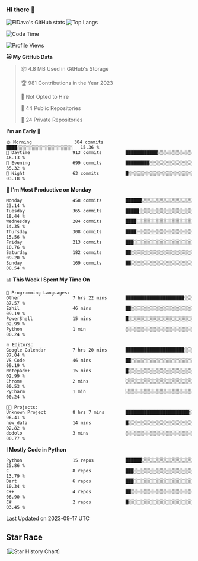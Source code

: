 ### Hi there 👋
![ElDavo's GitHub stats](https://github-readme-stats.vercel.app/api?username=ElDavoo&show_icons=true&theme=chartreuse-dark)
![Top Langs](https://github-readme-stats.vercel.app/api/top-langs/?username=ElDavoo&theme=chartreuse-dark&layout=compact)

<!--START_SECTION:waka-->
![Code Time](http://img.shields.io/badge/Code%20Time-398%20hrs%202%20mins-blue)

![Profile Views](http://img.shields.io/badge/Profile%20Views-0-blue)

**🐱 My GitHub Data** 

> 📦 4.8 MB Used in GitHub's Storage 
 > 
> 🏆 981 Contributions in the Year 2023
 > 
> 🚫 Not Opted to Hire
 > 
> 📜 44 Public Repositories 
 > 
> 🔑 24 Private Repositories 
 > 
**I'm an Early 🐤** 

```text
🌞 Morning                304 commits         ████░░░░░░░░░░░░░░░░░░░░░   15.36 % 
🌆 Daytime                913 commits         ████████████░░░░░░░░░░░░░   46.13 % 
🌃 Evening                699 commits         █████████░░░░░░░░░░░░░░░░   35.32 % 
🌙 Night                  63 commits          █░░░░░░░░░░░░░░░░░░░░░░░░   03.18 % 
```
📅 **I'm Most Productive on Monday** 

```text
Monday                   458 commits         ██████░░░░░░░░░░░░░░░░░░░   23.14 % 
Tuesday                  365 commits         █████░░░░░░░░░░░░░░░░░░░░   18.44 % 
Wednesday                284 commits         ████░░░░░░░░░░░░░░░░░░░░░   14.35 % 
Thursday                 308 commits         ████░░░░░░░░░░░░░░░░░░░░░   15.56 % 
Friday                   213 commits         ███░░░░░░░░░░░░░░░░░░░░░░   10.76 % 
Saturday                 182 commits         ██░░░░░░░░░░░░░░░░░░░░░░░   09.20 % 
Sunday                   169 commits         ██░░░░░░░░░░░░░░░░░░░░░░░   08.54 % 
```


📊 **This Week I Spent My Time On** 

```text
💬 Programming Languages: 
Other                    7 hrs 22 mins       ██████████████████████░░░   87.57 % 
Ezhil                    46 mins             ██░░░░░░░░░░░░░░░░░░░░░░░   09.19 % 
PowerShell               15 mins             █░░░░░░░░░░░░░░░░░░░░░░░░   02.99 % 
Python                   1 min               ░░░░░░░░░░░░░░░░░░░░░░░░░   00.24 % 

🔥 Editors: 
Google Calendar          7 hrs 20 mins       ██████████████████████░░░   87.04 % 
VS Code                  46 mins             ██░░░░░░░░░░░░░░░░░░░░░░░   09.19 % 
Notepad++                15 mins             █░░░░░░░░░░░░░░░░░░░░░░░░   02.99 % 
Chrome                   2 mins              ░░░░░░░░░░░░░░░░░░░░░░░░░   00.53 % 
PyCharm                  1 min               ░░░░░░░░░░░░░░░░░░░░░░░░░   00.24 % 

🐱‍💻 Projects: 
Unknown Project          8 hrs 7 mins        ████████████████████████░   96.41 % 
new_data                 14 mins             █░░░░░░░░░░░░░░░░░░░░░░░░   02.82 % 
dodolo                   3 mins              ░░░░░░░░░░░░░░░░░░░░░░░░░   00.77 % 
```

**I Mostly Code in Python** 

```text
Python                   15 repos            ██████░░░░░░░░░░░░░░░░░░░   25.86 % 
C                        8 repos             ███░░░░░░░░░░░░░░░░░░░░░░   13.79 % 
Dart                     6 repos             ███░░░░░░░░░░░░░░░░░░░░░░   10.34 % 
C++                      4 repos             ██░░░░░░░░░░░░░░░░░░░░░░░   06.90 % 
C#                       2 repos             █░░░░░░░░░░░░░░░░░░░░░░░░   03.45 % 
```




 Last Updated on 2023-09-17 UTC
<!--END_SECTION:waka-->

## Star Race

[![Star History Chart](https://api.star-history.com/svg?repos=ElDavoo/WhatsApp-Crypt14-Crypt15-Decrypter,ElDavoo/TuringOS,EliteAndroidApps/WhatsApp-Crypt12-Decrypter,KnugiHK/Whatsapp-Chat-Exporter&type=Date)]

